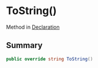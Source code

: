 # ToString()

Method in [Declaration](broken-reference)

## Summary

```csharp
public override string ToString()
```
